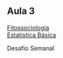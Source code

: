 ## Aula 3

[Fitossociologia](Fitossociologia.md)  
[Estatística Básica](Estatística_básica.md)  

Desafio Semanal 
